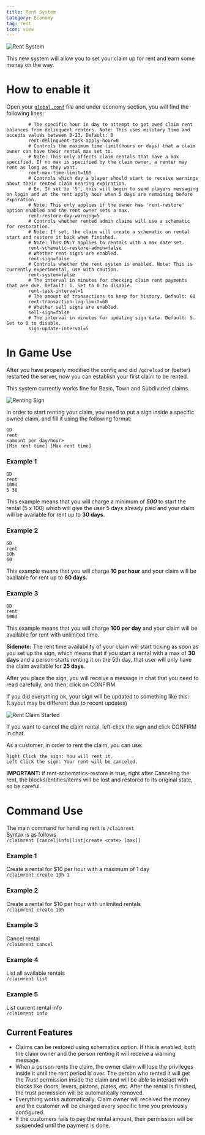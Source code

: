 ```yaml
---
title: Rent System
category: Economy
tag: rent
icon: view
---
```


![Rent System](https://media.discordapp.net/attachments/709505646457913426/709992848963141632/2019-12-18_22.png)

This new system will allow you to set your claim up for rent and earn some money on the way. 

# How to enable it

Open your [`global.conf`](/wiki/advanced/Global-Config.html) file and under economy section, you will find the following lines:

```
        # The specific hour in day to attempt to get owed claim rent balances from delinquent renters. Note: This uses military time and accepts values between 0-23. Default: 0
        rent-delinquent-task-apply-hour=0
        # Controls the maximum time limit(hours or days) that a claim owner can have their rental max set to.
        # Note: This only affects claim rentals that have a max specified. If no max is specified by the claim owner, a renter may rent as long as they want.
        rent-max-time-limit=100
        # Controls which day a player should start to receive warnings about their rented claim nearing expiration. 
        # Ex. If set to '5', this will begin to send players messaging on login and at the rent apply hour when 5 days are remaining before expiration.
        # Note: This only applies if the owner has 'rent-restore' option enabled and the rent owner sets a max.
        rent-restore-day-warning=5
        # Controls whether rented admin claims will use a schematic for restoration.
        # Note: If set, the claim will create a schematic on rental start and restore it back when finished.
        # Note: This ONLY applies to rentals with a max date set.
        rent-schematic-restore-admin=false
        # Whether rent signs are enabled.
        rent-sign=false
        # Controls whether the rent system is enabled. Note: This is currently experimental, use with caution.
        rent-system=false
        # The interval in minutes for checking claim rent payments that are due. Default: 1. Set to 0 to disable.
        rent-task-interval=1
        # The amount of transactions to keep for history. Default: 60
        rent-transaction-log-limit=60
        # Whether sell signs are enabled.
        sell-sign=false
        # The interval in minutes for updating sign data. Default: 5. Set to 0 to disable.
        sign-update-interval=5
```

# In Game Use

After you have properly modified the config and did `/gdreload` or (better) restarted the server, now you can establish your first claim to be rented.

This system currently works fine for Basic, Town and Subdivided claims.

![Renting Sign](https://i.imgur.com/sPB7pMs.png)

In order to start renting your claim, you need to put a sign inside a specific owned claim, and fill it using the following format:

```
GD
rent
<amount per day/hour>
[Min rent time] [Max rent time]
```

### Example 1
```
GD
rent
100d
5 30
```
This example means that you will charge a minimum of ***500*** to start the rental (5 x 100) which will give the user 5 days already paid and your claim will be available for rent up to **30 days.**  

### Example 2
```
GD
rent
10h
60
```
This example means that you will charge **10 per hour** and your claim will be available for rent up to **60 days.**

### Example 3
```
GD
rent
100d
```
This example means that you will charge **100 per day** and your claim will be available for rent with unlimited time.

**Sidenote:** The rent time availability of your claim will start ticking as soon as you set up the sign, which means that if you start a rental with a max of **30 days** and a person starts renting it on the 5th day, that user will only have the claim available for **25 days**.

After you place the sign, you will receive a message in chat that you need to read carefully, and then, click on CONFIRM.

If you did everything ok, your sign will be updated to something like this: (Layout may be different due to recent updates)

![Rent Claim Started](https://i.imgur.com/e194JUX.png)

If you want to cancel the claim rental, left-click the sign and click CONFIRM in chat.

As a customer, in order to rent the claim, you can use:

```
Right Click the sign: You will rent it. 
Left Click the sign: Your rent will be canceled.
```
**IMPORTANT:** if rent-schematics-restore is true, right after Canceling the rent, the blocks/entities/items will be lost and restored to its original state, so be careful.

# Command Use
The main command for handling rent is `/claimrent`  
Syntax is as follows  
`/claimrent [cancel|info|list|create <rate> [max]]`

### Example 1

Create a rental for $10 per hour with a maximum of 1 day  
`/claimrent create 10h 1`

### Example 2

Create a rental for $10 per hour with unlimited rentals  
`/claimrent create 10h`

### Example 3

Cancel rental  
`/claimrent cancel`


### Example 4

List all available rentals  
`/claimrent list`


### Example 5

List current rental info  
`/claimrent info`



## Current Features
* Claims can be restored using schematics option. If this is enabled, both the claim owner and the person renting it will receive a warning message.
* When a person rents the claim, the owner claim will lose the privileges inside it until the rent period is over. The person who rented it will get the _Trust_ permission inside the claim and will be able to interact with blocks like doors, levers, pistons, plates, etc. After the rental is finished, the trust permission will be automatically removed.
* Everything works automatically. Claim owner will received the money and the customer will be charged every specific time you previously configured.
* If the customers fails to pay the rental amount, their permission will be suspended until the payment is done.